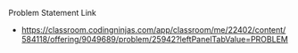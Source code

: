 Problem Statement Link 
  - https://classroom.codingninjas.com/app/classroom/me/22402/content/584118/offering/9049689/problem/25942?leftPanelTabValue=PROBLEM